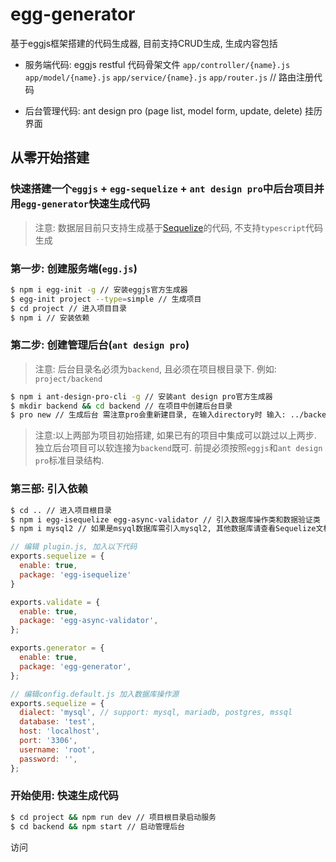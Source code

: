 # egg-generator

基于eggjs框架搭建的代码生成器, 目前支持CRUD生成, 生成内容包括
- 服务端代码: eggjs restful 代码骨架文件
`app/controller/{name}.js`
`app/model/{name}.js`
`app/service/{name}.js`
`app/router.js` // 路由注册代码

- 后台管理代码: ant design pro (page list, model form, update, delete) 挂历界面

## 从零开始搭建

### 快速搭建一个`eggjs` + `egg-sequelize` + `ant design pro`中后台项目并用`egg-generator`快速生成代码
> 注意: 数据层目前只支持生成基于[Sequelize](http://sequelizejs.com)的代码, 不支持`typescript`代码生成


### 第一步: 创建服务端(`egg.js`)
```bash
$ npm i egg-init -g // 安装eggjs官方生成器
$ egg-init project --type=simple // 生成项目
$ cd project // 进入项目目录
$ npm i // 安装依赖
```

### 第二步: 创建管理后台(`ant design pro`)
> 注意: 后台目录名必须为`backend`, 且必须在项目根目录下. 例如: `project/backend`
```bash
$ npm i ant-design-pro-cli -g // 安装ant design pro官方生成器
$ mkdir backend && cd backend // 在项目中创建后台目录
$ pro new // 生成后台 需注意pro会重新建目录, 在输入directory时 输入: ../backend即可
```

> 注意:以上两部为项目初始搭建, 如果已有的项目中集成可以跳过以上两步. 独立后台项目可以软连接为`backend`既可. 前提必须按照`eggjs`和`ant design pro`标准目录结构.

### 第三部: 引入依赖
```bash
$ cd .. // 进入项目根目录
$ npm i egg-isequelize egg-async-validator // 引入数据库操作类和数据验证类
$ npm i mysql2 // 如果是msyql数据库需引入mysql2, 其他数据库请查看Sequelize文档
```

```js
// 编辑 plugin.js, 加入以下代码
exports.sequelize = {
  enable: true,
  package: 'egg-isequelize'
}

exports.validate = {
  enable: true,
  package: 'egg-async-validator',
};

exports.generator = {
  enable: true,
  package: 'egg-generator',
};
```

```js
// 编辑config.default.js 加入数据库操作源
exports.sequelize = {
  dialect: 'mysql', // support: mysql, mariadb, postgres, mssql
  database: 'test',
  host: 'localhost',
  port: '3306',
  username: 'root',
  password: '',
};
```

### 开始使用: 快速生成代码
```bash
$ cd project && npm run dev // 项目根目录启动服务
$ cd backend && npm start // 启动管理后台
```
访问 []()